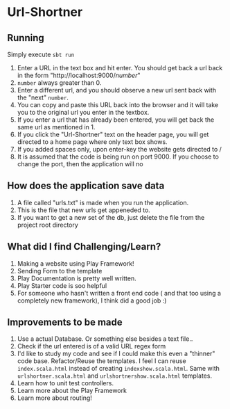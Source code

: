 # Url-Shortner

## Running
Simply execute `sbt run`

1. Enter a URL in the text box and hit enter. You should get back a url back in the form "http://localhost:9000/_number_"
2. `number` always greater than 0.
3. Enter a different url, and you should observe a new url sent back with the "next" `number`.
4. You can copy and paste this URL back into the browser and it will take you to the original url you enter in the textbox.
5. If you enter a url that has already been entered, you will get back the same url as mentioned in 1.
6. If you click the "Url-Shortner" text on the header page, you will get directed to a home page where only text box shows.
7. If you added spaces only, upon enter-key the website gets directed to /
8. It is assumed that the code is being run on port 9000. If you choose to change the port, then the application will no

## How does the application save data

1. A file called "urls.txt" is made when you run the application.
2. This is the file that new urls get appeneded to.
3. If you want to get a new set of the db, just delete the file from the project root directory

## What did I find Challenging/Learn?

1.  Making a website using Play Framework!
2.  Sending Form to the template
3.  Play Documentation is pretty well written.
4.  Play Starter code is soo helpful
5.  For someone who hasn't written a front end code ( and that too using a completely new framework), I think did a good job :)

## Improvements to be made

1. Use a actual Database. Or something else besides a text file..
2. Check if the url entered is of a valid URL regex form
3. I'd like to study my code and see if I could make this even a "thinner" code base. Refactor/Reuse the templates. I feel I can reuse `index.scala.html` instead of creating `indexshow.scala.html`. Same with `urlshortner.scala.html` and `urlshortnershow.scala.html` templates.
4. Learn how to unit test controllers.
5. Learn more about the Play Framework 
6. Learn more about routing!